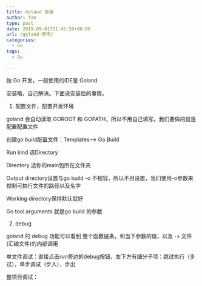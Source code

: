 ```yaml
---
title: Goland 使用
author: fan
type: post
date: 2019-09-01T11:45:59+00:00
url: /goland-使用/
categories:
  - Go
tags:
  - Go

---
```

做 Go 开发，一般使用的IDE是 Goland
  
安装略，自己解决。下面说安装后的事情。

  1. 配置文件，配置开发环境

goland 会自动读取 GOROOT 和 GOPATH，所以不用自己填写。我们要做的就是配置配置文件
  
创建go build配置文件：Templates&#8211;> Go Build
  
Run kind 选Directory
  
Directory 选你的main包所在文件夹
  
Output directory设置与go build -o 不相容，所以不用设置，我们使用-o参数来控制可执行文件的路径以及名字
  
Working directory保持默认就好
  
Go tool arguments 就是go build 的参数

<ol start="2">
  <li>
    debug
  </li>
</ol>

goland 的 debug 功能可以看到 整个函数链条，和当下参数的值，以及 `·s` 文件(汇编文件)的内部调用
  
单文件调试：直接点击run旁边的debug按钮，左下方有细分子项：跳过执行（步过），单步调试（步入），步出
  
整项目调试：